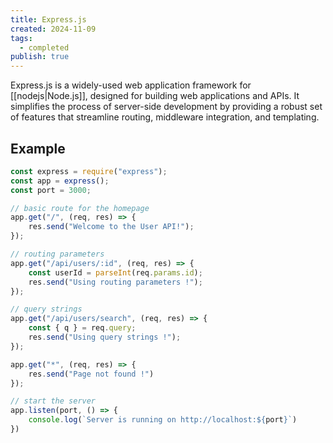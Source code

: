 ```yaml
---
title: Express.js
created: 2024-11-09
tags:
  - completed
publish: true
---
```

Express.js is a widely-used web application framework for [[nodejs|Node.js]], designed for building web applications and APIs. It simplifies the process of server-side development by providing a robust set of features that streamline routing, middleware integration, and templating.

## Example

```js
const express = require("express");
const app = express();
const port = 3000;

// basic route for the homepage
app.get("/", (req, res) => {
	res.send("Welcome to the User API!");
});

// routing parameters
app.get("/api/users/:id", (req, res) => {
	const userId = parseInt(req.params.id);
	res.send("Using routing parameters !");
});

// query strings
app.get("/api/users/search", (req, res) => {
	const { q } = req.query;
	res.send("Using query strings !");
});

app.get("*", (req, res) => {
	res.send("Page not found !")
});

// start the server
app.listen(port, () => {
	console.log(`Server is running on http://localhost:${port}`)
})
```